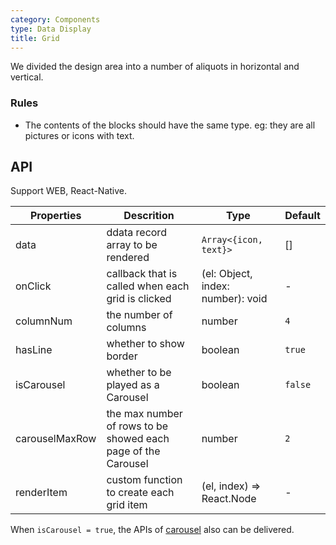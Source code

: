 ```yaml
---
category: Components
type: Data Display
title: Grid
---
```


We divided the design area into a number of aliquots in horizontal and vertical.

### Rules
- The contents of the blocks should have the same type. eg: they are all pictures or icons with text.


## API

Support WEB, React-Native.

Properties | Descrition | Type | Default
-----------|------------|------|--------
| data    |    ddata record array to be rendered     | `Array<{icon, text}>`  | [] |
| onClick    |   callback that is called when each grid is clicked   | (el: Object, index: number): void  | - |
| columnNum    |   the number of columns   | number  |  `4` |
| hasLine    |   whether to show border    | boolean  |  `true` |
| isCarousel    |   whether to be played as a Carousel    | boolean  | `false` |
| carouselMaxRow    |   the max number of rows to be showed each page of the Carousel   | number  | `2` |
| renderItem    |   custom function to create each grid item   | (el, index) => React.Node  | - |

When `isCarousel = true`, the APIs of [carousel](https://mobile.ant.design/components/carousel) also can be delivered. 
